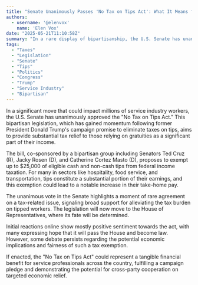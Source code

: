 ```yaml
---
title: "Senate Unanimously Passes 'No Tax on Tips Act': What It Means for Service Workers"
authors:
  - username: '@elenvox'
    name: 'Elen Vox'
date: "2025-05-21T11:10:58Z"
summary: "In a rare display of bipartisanship, the U.S. Senate has unanimously passed the \"No Tax on Tips Act,\" a bill aiming to exempt up to $25,000 in tip income from federal taxes. The legislation, championed by former President Trump and co-sponsored by both Republican and Democratic senators, now heads to the House of Representatives."
tags:
  - "Taxes"
  - "Legislation"
  - "Senate"
  - "Tips"
  - "Politics"
  - "Congress"
  - "Trump"
  - "Service Industry"
  - "Bipartisan"
---
```


In a significant move that could impact millions of service industry workers, the U.S. Senate has unanimously approved the "No Tax on Tips Act." This bipartisan legislation, which has gained momentum following former President Donald Trump's campaign promise to eliminate taxes on tips, aims to provide substantial tax relief to those relying on gratuities as a significant part of their income.

The bill, co-sponsored by a bipartisan group including Senators Ted Cruz (R), Jacky Rosen (D), and Catherine Cortez Masto (D), proposes to exempt up to $25,000 of eligible cash and non-cash tips from federal income taxation. For many in sectors like hospitality, food service, and transportation, tips constitute a substantial portion of their earnings, and this exemption could lead to a notable increase in their take-home pay.

The unanimous vote in the Senate highlights a moment of rare agreement on a tax-related issue, signaling broad support for alleviating the tax burden on tipped workers. The legislation will now move to the House of Representatives, where its fate will be determined.

Initial reactions online show mostly positive sentiment towards the act, with many expressing hope that it will pass the House and become law. However, some debate persists regarding the potential economic implications and fairness of such a tax exemption.

If enacted, the "No Tax on Tips Act" could represent a tangible financial benefit for service professionals across the country, fulfilling a campaign pledge and demonstrating the potential for cross-party cooperation on targeted economic relief.
